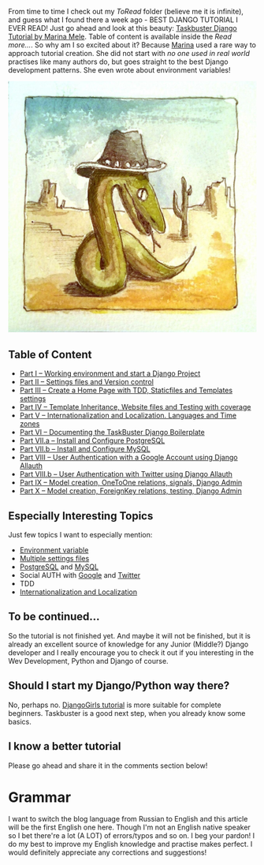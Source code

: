 <!--
.. title: Taskbuster Tutorial
.. slug: taskbuster-tutorial
.. date: 2015-12-04 00:00:00 UTC+03:00
.. tags: 
.. category: 
.. link: 
.. description: 
.. type: text
-->

From time to time I check out my *ToRead* folder (believe me it is infinite),
and guess what I found there a week ago - BEST DJANGO TUTORIAL I EVER READ!
Just go ahead and look at this beauty: [Taskbuster Django Tutorial by Marina Mele](http://www.marinamele.com/taskbuster-django-tutorial).
Table of content is available inside the *Read more...*. So why am I so excited
about it? Because [Marina](https://twitter.com/Marina_Mele) used a rare way to
approach tutorial creation. She did not start with *no one used in real world*
practises like many authors do, but goes straight to the best Django
development patterns. She even wrote about environment variables!

![center](/images/2015/12/04/taskbuster/taskbuster.jpg)

## Table of Content

- [Part I – Working environment and start a Django Project][2]
- [Part II – Settings files and Version control][3]
- [Part III – Create a Home Page with TDD, Staticfiles and Templates settings][4]
- [Part IV – Template Inheritance, Website files and Testing with coverage][5]
- [Part V – Internationalization and Localization. Languages and Time zones][6]
- [Part VI – Documenting the TaskBuster Django Boilerplate][7]
- [Part VII.a – Install and Configure PostgreSQL][8]
- [Part VII.b – Install and Configure MySQL][9]
- [Part VIII – User Authentication with a Google Account using Django Allauth][10]
- [Part VIII.b – User Authentication with Twitter using Django Allauth][11]
- [Part IX – Model creation, OneToOne relations, signals, Django Admin][12]
- [Part X – Model creation, ForeignKey relations, testing, Django Admin][13]

## Especially Interesting Topics

Just few topics I want to especially mention:

- [Environment variable][2]
- [Multiple settings files][3]
- [PostgreSQL][8] and [MySQL][9]
- Social AUTH with [Google][10] and [Twitter][11]
- TDD
- [Internationalization and Localization][6]

## To be continued...

So the tutorial is not finished yet. And maybe it will not be finished,
but it is already an excellent source of knowledge for any Junior (Middle?)
Django developer and I really encourage you to check it out if you interesting
in the Wev Development, Python and Django of course.

## Should I start my Django/Python way there?

No, perhaps no. [DjangoGirls tutorial][15] is more suitable for complete
beginners. Taskbuster is a good next step, when you already know some basics.

## I know a better tutorial

Please go ahead and share it in the comments section below!

# Grammar

I want to switch the blog language from Russian to English and this article
will be the first English one here. Though I'm not an English native speaker
so I bet there're a lot (A LOT) of errors/typos and so on. I beg your pardon!
I do my best to improve my English knowledge and practise makes perfect. I
would definitely appreciate any corrections and suggestions!

  [1]: http://www.marinamele.com/taskbuster-django-tutorial
  [2]: http://www.marinamele.com/taskbuster-django-tutorial/taskbuster-working-environment-and-start-django-project
  [3]: http://www.marinamele.com/taskbuster-django-tutorial/settings-different-environments-version-control
  [4]: http://www.marinamele.com/taskbuster-django-tutorial/create-home-page-with-tdd-staticfiles-templates-settings
  [5]: http://www.marinamele.com/taskbuster-django-tutorial/template-inheritance-website-files-and-testing-with-coverage
  [6]: http://www.marinamele.com/taskbuster-django-tutorial/internationalization-localization-languages-time-zones
  [7]: http://www.marinamele.com/taskbuster-django-tutorial/documenting-project-github-readthedocs
  [8]: http://www.marinamele.com/taskbuster-django-tutorial/install-and-configure-posgresql-for-django
  [9]: http://www.marinamele.com/taskbuster-django-tutorial/install-and-configure-mysql-for-django
  [10]: http://www.marinamele.com/user-authentication-with-google-using-django-allauth
  [11]: http://www.marinamele.com/user-authentication-with-twitter-using-django-allauth
  [12]: http://www.marinamele.com/taskbuster-django-tutorial/model-creation-onetoone-relationship-signals-django-admin
  [13]: http://www.marinamele.com/taskbuster-django-tutorial/model-creation-foreignkey-relationship-testing-django-admin
  [14]: https://twitter.com/Marina_Mele
  [15]: http://tutorial.djangogirls.org/
